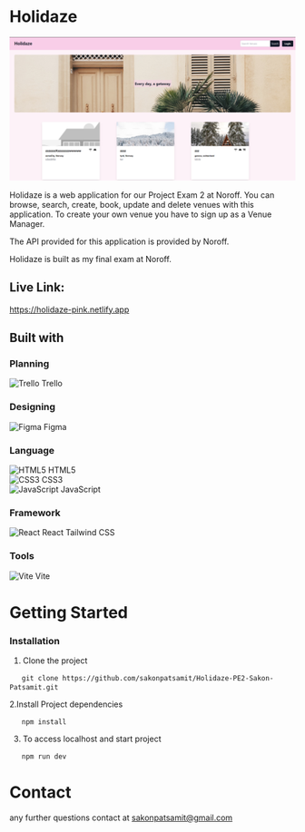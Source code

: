 # Holidaze

![Holidaze](public/HolidazeExam.png)

Holidaze is a web application for our Project Exam 2 at Noroff. You can browse, search, create, book, update and delete venues with this application. To create your own venue you have to sign up as a Venue Manager.

The API provided for this application is provided by Noroff.

Holidaze is built as my final exam at Noroff.

## Live Link:

https://holidaze-pink.netlify.app

## Built with

### Planning

![Trello](https://img.icons8.com/color/48/000000/trello.png) Trello

### Designing

![Figma](https://img.icons8.com/color/48/000000/figma.png) Figma

### Language

![HTML5](https://img.icons8.com/color/48/000000/html-5.png) HTML5  
![CSS3](https://img.icons8.com/color/48/000000/css3.png) CSS3  
![JavaScript](https://img.icons8.com/color/48/000000/javascript.png) JavaScript

### Framework

![React](https://img.icons8.com/color/48/000000/react-native.png) React
Tailwind CSS

### Tools

![Vite](https://img.icons8.com/color/48/000000/vite.png) Vite

# Getting Started

### Installation

1. Clone the project

```shell
   git clone https://github.com/sakonpatsamit/Holidaze-PE2-Sakon-Patsamit.git
```

2.Install Project dependencies

```shell
   npm install
```

3. To access localhost and start project

```shell
   npm run dev
```

# Contact

any further questions contact at sakonpatsamit@gmail.com
